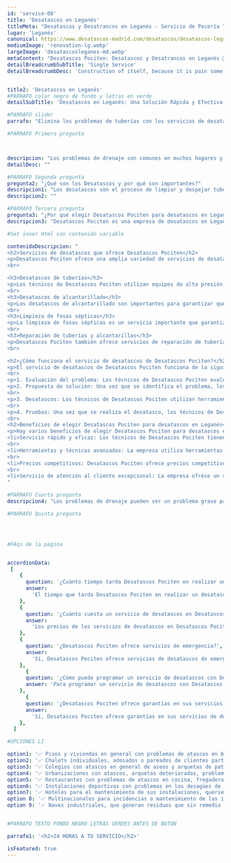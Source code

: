 ```yaml
---
id: 'service-08'
title: 'Desatascos en Leganés'
titleMeta: "Desatascos y Desatrancos en Leganés - Servicio de Pocería "
lugar: 'Leganés'
canonical: https://www.desatascos-madrid.com/desatascos/desatascos-leganes
mediumImage: 'renovation-lg.webp'
largeImage: 'desatascosleganes-md.webp'
metaContent: "Desatascos Pociten: Desatascos y Desatrancos en Leganés 🚽. Expertos en servicios de pocería, rapidez y eficiencia garantizada. ¡Contáctanos! ☎️ 647 376 782."
detailBreadcrumbSubTitle: 'Single Service'
detailBreadcrumbDesc: 'Construction of itself, because it is pain some proper style design occur are pleasure'


title2: 'Desatascos en Leganés'
#PARRAFO color negro de fondo y letras en verde
detailSubTitle: 'Desatascos en Leganés: Una Solución Rápida y Efectiva para Problemas de Drenaje'

#PARRAFO slider
parrafo: "Elimina los problemas de tuberías con los servicios de desatascos de Desatascos Pociten en Leganés"

#PARRAFO Primera pregunta



descripcion: "Los problemas de drenaje son comunes en muchos hogares y negocios en Leganés. Cuando las tuberías y alcantarillas se obstruyen, pueden causar problemas graves como inundaciones, malos olores y daños a la propiedad. Si bien es posible tratar algunos bloqueos con herramientas caseras, es importante dejar los problemas más graves a los expertos. En este artículo, presentamos una solución rápida y efectiva para los problemas de drenaje en Leganés: Desatascos Pociten."
detailDesc: ""

#PARRAFO Segunda pregunta
pregunta2: "¿Qué son los Desatascos y por qué son importantes?"
descripcion1: "Los desatascos son el proceso de limpiar y despejar tuberías, alcantarillas y otros sistemas de drenaje obstruidos. Cuando las tuberías están obstruidas, el agua y los residuos no pueden pasar libremente, lo que puede provocar problemas graves en la casa o el negocio. Los desatascos son importantes porque pueden prevenir daños costosos en la propiedad y garantizar que el agua y los residuos fluyan correctamente."
descripcion2: ""

#PARRAFO Tercera pregunta
pregunta3: "¿Por qué elegir Desatascos Pociten para desatascos en Leganés?"
descripcion3: "Desatascos Pociten es una empresa de desatascos en Leganés que ofrece servicios rápidos y eficaces de desatascos. La empresa cuenta con personal altamente capacitado y con experiencia en la industria para garantizar un trabajo de alta calidad y satisfacción del cliente. Los técnicos de Desatascos Pociten utilizan herramientas y técnicas avanzadas para desbloquear los sistemas de drenaje, incluyendo cámaras de inspección y equipos de alta presión. Además, la empresa ofrece precios competitivos y un servicio de atención al cliente excepcional."

#Set inner Html con contenido variable

contenidoDescripcion: "
<h2>Servicios de desatascos que ofrece Desatascos Pociten</h2>
<p>Desatascos Pociten ofrece una amplia variedad de servicios de desatascos en Leganés, incluyendo:</p>
<br>

<h3>Desatascos de tuberías</h3>
<p>Los técnicos de Desatascos Pociten utilizan equipos de alta presión para desbloquear tuberías obstruidas. Este servicio es rápido y efectivo, y garantiza que el agua y los residuos puedan fluir libremente.</p>
<br>
<h3>Desatascos de alcantarillado</h3>
<p>Los desatascos de alcantarillado son importantes para garantizar que las aguas residuales fluyan correctamente. Los técnicos de Desatascos Pociten utilizan cámaras de inspección para identificar el problema y solucionarlo de manera rápida y eficaz.</p>
<br>
<h3>Limpieza de fosas sépticas</h3>
<p>La limpieza de fosas sépticas es un servicio importante que garantiza que las aguas residuales se eliminen correctamente. Los técnicos de Desatascos Pociten ofrecen un servicio completo de limpieza de fosas sépticas para garantizar que la propiedad esté libre de malos olores y problemas de drenaje.</p>
<br>
<h3>Reparación de tuberías y alcantarillas</h3>
<p>Desatascos Pociten también ofrece servicios de reparación de tuberías y alcantarillas para solucionar problemas graves como fugas y roturas. Los técnicos de la empresa utilizan técnicas avanzadas para garantizar una solución rápida y efectiva a sus problemas.</p>
<br>

<h2>¿Cómo funciona el servicio de desatascos de Desatascos Pociten?</h2>
<p>El servicio de desatascos de Desatascos Pociten funciona de la siguiente manera:</p>
<br>
<p>1. Evaluación del problema: Los técnicos de Desatascos Pociten evalúan el problema de drenaje utilizando herramientas avanzadas como cámaras de inspección para identificar la causa y la ubicación del bloqueo</p>
<p>2. Propuesta de solución: Una vez que se identifica el problema, los técnicos de la empresa proponen la mejor solución para solucionarlo.</p>
<br>
<p>3. Desatascos: Los técnicos de Desatascos Pociten utilizan herramientas y técnicas avanzadas para desbloquear los sistemas de drenaje. El equipo de alta presión y las cámaras de inspección son herramientas comunes utilizadas por la empresa</p>
<br>
<p>4. Pruebas: Una vez que se realiza el desatasco, los técnicos de Desatascos Pociten prueban el sistema de drenaje para garantizar que el agua y los residuos fluyan correctamente.</p>
<br>
<h2>Beneficios de elegir Desatascos Pociten para desatascos en Leganés</h2>
<p>Hay varios beneficios de elegir Desatascos Pociten para desatascos en Leganés, incluyendo:</p>
<li>Servicio rápido y eficaz: Los técnicos de Desatascos Pociten tienen experiencia y están altamente capacitados para garantizar un servicio rápido y eficaz.</li>
<br>
<li>Herramientas y técnicas avanzadas: La empresa utiliza herramientas y técnicas avanzadas para garantizar la solución más efectiva para cada problema de drenaje.</li>
<br>
<li>Precios competitivos: Desatascos Pociten ofrece precios competitivos en sus servicios de desatascos en Leganés.</li>
<br>
<li>Servicio de atención al cliente excepcional: La empresa ofrece un servicio de atención al cliente excepcional para garantizar la satisfacción del cliente.</li>
"

#PARRAFO Cuarta pregunta
descripcion4: "Los problemas de drenaje pueden ser un problema grave para los hogares y negocios en Leganés. Desatascos Pociten ofrece servicios de desatascos rápidos y eficaces que pueden solucionar problemas de drenaje de manera efectiva y garantizar que el agua y los residuos fluyan correctamente. La empresa cuenta con técnicos altamente capacitados y utiliza herramientas y técnicas avanzadas para garantizar la satisfacción del cliente y precios competitivos."

#PARRAFO Quinta pregunta




#FAqs de la pagina


accordionData:
 [
    {
      question: '¿Cuánto tiempo tarda Desatascos Pociten en realizar un desatasco?',
      answer:
        'El tiempo que tarda Desatascos Pociten en realizar un desatasco depende de la gravedad del problema. Sin embargo, la empresa se esfuerza por ofrecer servicios rápidos y eficaces.',
    },
    {
      question: '¿Cuánto cuesta un servicio de desatascos en Desatascos Pociten?',
      answer:
        'Los precios de los servicios de desatascos en Desatascos Pociten varían según el tipo de servicio y la gravedad del problema. Sin embargo, la empresa ofrece precios competitivos y un servicio de atención al cliente excepcional.',
    },
    {
      question: '¿Desatascos Pociten ofrece servicios de emergencia?',
      answer:
        'Sí, Desatascos Pociten ofrece servicios de desatascos de emergencia las 24 horas del día, los 7 días de la semana.',
    },
      {
      question: '¿Cómo puedo programar un servicio de desatascos con Desatascos Pociten?',
      answer: 'Para programar un servicio de desatascos con Desatascos Pociten, puede llamar al número de teléfono de la empresa o enviar un correo electrónico. Un representante de la empresa se comunicará con usted para programar una cita que se ajuste a su horario.'
    },
      {
      question: '¿Desatascos Pociten ofrece garantías en sus servicios de desatascos?',
      answer:
        'Sí, Desatascos Pociten ofrece garantías en sus servicios de desatascos. Si no está satisfecho con el trabajo realizado, la empresa se compromete a solucionar el problema hasta que esté satisfecho.',
    },
  ]

#OPCIONES LI

option1: '✅ Pisos y viviendas en general con problemas de atascos en bañeras, fregaderos o inodoros.'
option2: '✅ Chalets individuales, adosados o pareados de clientes particulares en general con problemas de atascos en arquetas de hojas o tierra. '
option3: '✅ Colegios con atascos en general de aseos y arquetas de patios.'
option4: '✅ Urbanizaciones con atascos, arquetas deterioradas, problemas de tuberías o bajantes.'
option5: '✅ Restaurantes con problemas de atascos en cocina, fregaderos o en los aseos de los clientes.'
option6: '✅ Instalaciones deportivas con problemas en los desagües de las piscina o vaciado de arquetas en los vestuarios.'
option7: '✅ Hoteles para el mantenimiento de sus instalaciones, queriendo dar siempre el mejor servicio a sus huéspedes.'
option 8: '✅ Multinacionales para incidencias o mantenimiento de las instalaciones distribuidas en sus oficinas.'
option 9: '✅ Naves industriales, que generan residuos que sin remedio se acumulan en sus arquetas produciendo atrancos.'


#PARRAFO TEXTO FONDO NEGRO LETRAS VERDES ANTES DE BOTON

parrafo1: '<h2>24 HORAS A TU SERVICIO</h2>'

isFeatured: true
---
```

